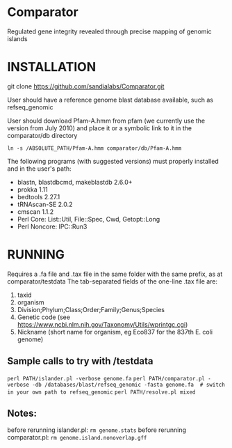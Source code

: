 # Comparator
Regulated gene integrity revealed through precise mapping of genomic islands

# INSTALLATION
git clone https://github.com/sandialabs/Comparator.git

User should have a reference genome blast database available, such as refseq_genomic

User should download Pfam-A.hmm from pfam (we currently use the version from July 2010) and place it or a symbolic link to it in the comparator/db directory

```ln -s /ABSOLUTE_PATH/Pfam-A.hmm comparator/db/Pfam-A.hmm```

The following programs (with suggested versions) must properly installed and in the user's path:
* blastn, blastdbcmd, makeblastdb 2.6.0+
* prokka 1.11
* bedtools 2.27.1
* tRNAscan-SE 2.0.2
* cmscan 1.1.2
* Perl Core: List::Util, File::Spec, Cwd, Getopt::Long
* Perl Noncore: IPC::Run3

# RUNNING
Requires a .fa file and .tax file in the same folder with the same prefix, as at comparator/testdata
The tab-separated fields of the one-line .tax file are: 
 1. taxid
 2. organism
 3. Division;Phylum;Class;Order;Family;Genus;Species
 4. Genetic code (see https://www.ncbi.nlm.nih.gov/Taxonomy/Utils/wprintgc.cgi)
 5. Nickname (short name for organism, eg Eco837 for the 837th E. coli genome)

## Sample calls to try with /testdata
```perl PATH/islander.pl -verbose genome.fa```
```perl PATH/comparator.pl -verbose -db /databases/blast/refseq_genomic -fasta genome.fa  # switch in your own path to refseq_genomic```
```perl PATH/resolve.pl mixed```

## Notes:
before rerunning islander.pl: ```rm genome.stats```
before rerunning comparator.pl: ```rm genome.island.nonoverlap.gff``` 
